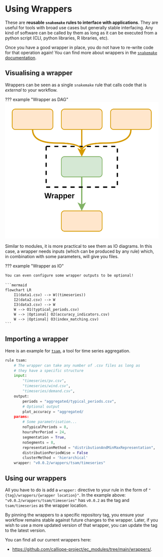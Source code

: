# Using Wrappers

These are **reusable `snakemake` rules to interface with applications**.
They are useful for tools with broad use cases but generally stable interfacing.
Any kind of software can be called by them as long as it can be executed from a python script (CLI, python libraries, R libraries, etc).

Once you have a good wrapper in place, you do not have to re-write code for that operation again!
You can find more about wrappers in the [`snakemake` documentation](https://snakemake.readthedocs.io/en/stable/snakefiles/modularization.html#wrappers).

## Visualising a wrapper

Wrappers can be seen as a single `snakemake` rule that calls code that is _external_ to your workflow.

??? example "Wrapper as DAG"
    ![Wrapper example](images/wrapper.png)

Similar to modules, it is more practical to see them as IO diagrams.
In this case, a wrapper needs inputs (which can be produced by any rule) which, in combination with some parameters, will give you files.

??? example "Wrapper as IO"

    You can even configure some wrapper outputs to be optional!

    ```mermaid
    flowchart LR
        I1(data1.csv) --> W((timeseries))
        I2(data2.csv) --> W
        I3(data3.csv) --> W
        W --> O1(typtical_periods.csv)
        W --> |Optional| O2(accuracy_indicators.csv)
        W --> |Optional| O3(index_matching.csv)
    ```

## Importing a wrapper

Here is an example for [`tsam`](https://github.com/FZJ-IEK3-VSA/tsam), a tool for time series aggregation.

```python
rule tsam:
    # The wrapper can take any number of .csv files as long as
    # they have a specific structure
    input:
        "timeseries/pv.csv",
        "timeseries/wind.csv",
        "timeseries/demand.csv",
    output:
        periods = "aggregated/typical_periods.csv",
        # Optional output
        plot_accuracy = "aggregated/
    params:
        # Some parametrisation...
        noTypicalPeriods = 8,
        hoursPerPeriod = 24,
        segmentation = True,
        noSegments = 8,
        representationMethod = "distributionAndMinMaxRepresentation",
        distributionPeriodWise = False
        clusterMethod = 'hierarchical'
    wrapper: "v0.0.2/wrappers/tsam/timeseries"
```

## Using our wrappers

All you have to do is add a `wrapper:` directive to your rule in the form of `"{tag}/wrappers/{wrapper location}"`. In the example above: `"v0.0.2/wrappers/tsam/timeseries"` has `v0.0.2` as the tag and `tsam/timeseries` as the wrapper location.

By pinning the wrappers to a specific repository tag, you ensure your workflow remains stable against future changes to the wrapper.
Later, if you wish to use a more updated version of that wrapper, you can update the tag to the latest version.

You can find all our current wrappers here:

- <https://github.com/calliope-project/ec_modules/tree/main/wrappers/>.
